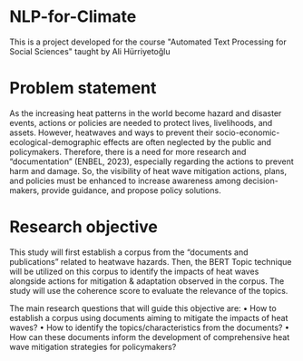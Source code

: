 # NLP-for-Climate
This is a project developed for the course "Automated Text Processing for Social Sciences" taught by Ali Hürriyetoğlu

# Problem statement
As the increasing heat patterns in the world become hazard and disaster events, actions or policies are needed to protect lives, livelihoods, and assets. However, heatwaves and ways to prevent their socio-economic-ecological-demographic effects are often neglected by the public and policymakers. Therefore, there is a need for more research and “documentation” (ENBEL, 2023), especially regarding the actions to prevent harm and damage. So, the visibility of heat wave mitigation actions, plans, and policies must be enhanced to increase awareness among decision-makers, provide guidance, and propose policy solutions.  

# Research objective
This study will first establish a corpus from the “documents and publications” related to heatwave hazards.  Then, the BERT Topic technique will be utilized on this corpus to identify the impacts of heat waves alongside actions for mitigation & adaptation observed in the corpus. The study will use the coherence score to evaluate the relevance of the topics. 

The main research questions that will guide this objective are:
•	How to establish a corpus using documents aiming to mitigate the impacts of heat waves?
•	How to identify the topics/characteristics from the documents?
•	How can these documents inform the development of comprehensive heat wave mitigation strategies for policymakers?
